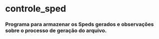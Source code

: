# controle_sped
### Programa para armazenar os Speds gerados e observações sobre o processo de geração do arquivo.
